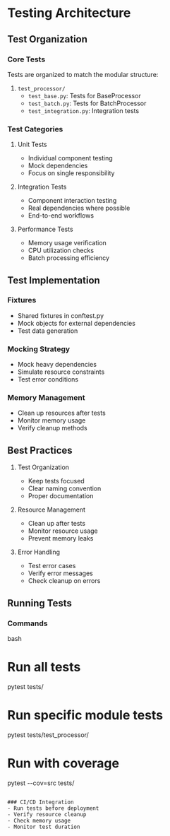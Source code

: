 # Testing Architecture

## Test Organization

### Core Tests
Tests are organized to match the modular structure:

1. `test_processor/`
   - `test_base.py`: Tests for BaseProcessor
   - `test_batch.py`: Tests for BatchProcessor
   - `test_integration.py`: Integration tests

### Test Categories
1. Unit Tests
   - Individual component testing
   - Mock dependencies
   - Focus on single responsibility

2. Integration Tests
   - Component interaction testing
   - Real dependencies where possible
   - End-to-end workflows

3. Performance Tests
   - Memory usage verification
   - CPU utilization checks
   - Batch processing efficiency

## Test Implementation

### Fixtures
- Shared fixtures in conftest.py
- Mock objects for external dependencies
- Test data generation

### Mocking Strategy
- Mock heavy dependencies
- Simulate resource constraints
- Test error conditions

### Memory Management
- Clean up resources after tests
- Monitor memory usage
- Verify cleanup methods

## Best Practices

1. Test Organization
   - Keep tests focused
   - Clear naming convention
   - Proper documentation

2. Resource Management
   - Clean up after tests
   - Monitor resource usage
   - Prevent memory leaks

3. Error Handling
   - Test error cases
   - Verify error messages
   - Check cleanup on errors

## Running Tests

### Commands
bash
# Run all tests
pytest tests/

# Run specific module tests
pytest tests/test_processor/

# Run with coverage
pytest --cov=src tests/
```

### CI/CD Integration
- Run tests before deployment
- Verify resource cleanup
- Check memory usage
- Monitor test duration
```